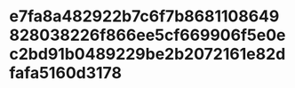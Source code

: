 # e7fa8a482922b7c6f7b8681108649828038226f866ee5cf669906f5e0ec2bd91b0489229be2b2072161e82dfafa5160d3178